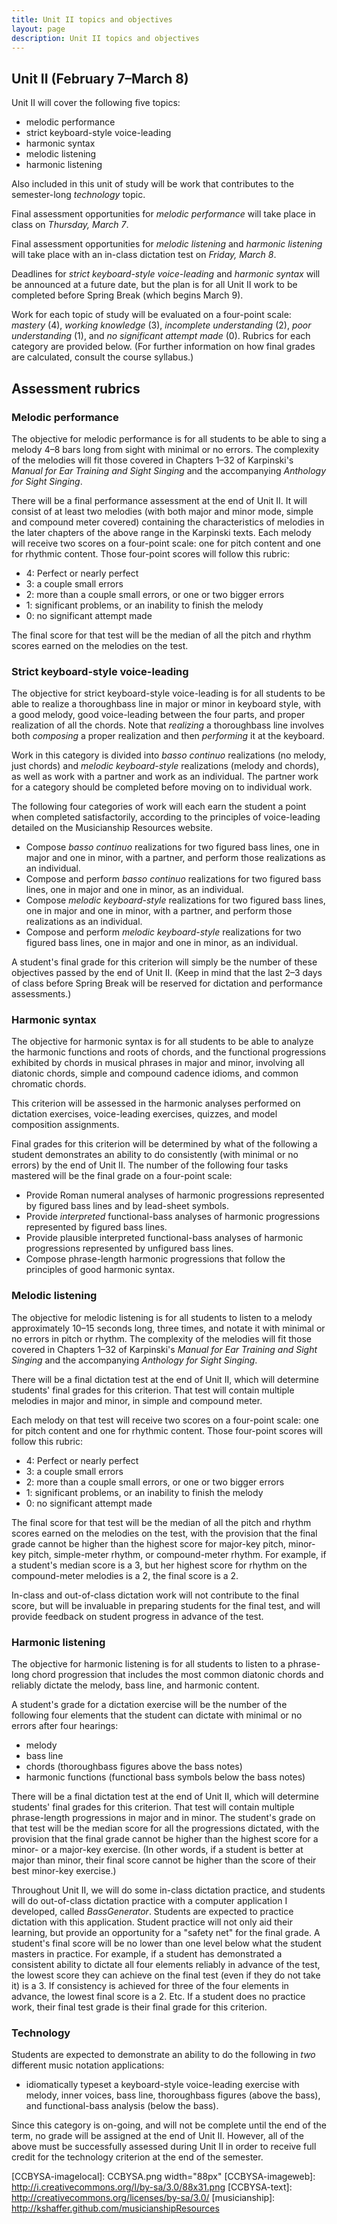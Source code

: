 ```yaml
---
title: Unit II topics and objectives
layout: page
description: Unit II topics and objectives
---
```



## Unit II (February 7–March 8) ##

Unit II will cover the following five topics:

- melodic performance  
- strict keyboard-style voice-leading  
- harmonic syntax  
- melodic listening  
- harmonic listening  

Also included in this unit of study will be work that contributes to the semester-long *technology* topic.

Final assessment opportunities for *melodic performance* will take place in class on *Thursday, March 7*.

Final assessment opportunities for *melodic listening* and *harmonic listening* will take place with an in-class dictation test on *Friday, March 8*.

Deadlines for *strict keyboard-style voice-leading* and *harmonic syntax* will be announced at a future date, but the plan is for all Unit II work to be completed before Spring Break (which begins March 9).

Work for each topic of study will be evaluated on a four-point scale: *mastery* (4), *working knowledge* (3), *incomplete understanding* (2), *poor understanding* (1), and *no significant attempt made* (0). Rubrics for each category are provided below. (For further information on how final grades are calculated, consult the course syllabus.)


## Assessment rubrics ##

### Melodic performance ###

The objective for melodic performance is for all students to be able to sing a melody 4–8 bars long from sight with minimal or no errors. The complexity of the melodies will fit those covered in Chapters 1–32 of Karpinski's *Manual for Ear Training and Sight Singing* and the accompanying *Anthology for Sight Singing*.

There will be a final performance assessment at the end of Unit II. It will consist of at least two melodies (with both major and minor mode, simple and compound meter covered) containing the characteristics of melodies in the later chapters of the above range in the Karpinski texts. Each melody will receive two scores on a four-point scale: one for pitch content and one for rhythmic content. Those four-point scores will follow this rubric:

- 4: Perfect or nearly perfect  
- 3: a couple small errors  
- 2: more than a couple small errors, or one or two bigger errors  
- 1: significant problems, or an inability to finish the melody  
- 0: no significant attempt made

The final score for that test will be the median of all the pitch and rhythm scores earned on the melodies on the test.


### Strict keyboard-style voice-leading ###

The objective for strict keyboard-style voice-leading is for all students to be able to realize a thoroughbass line in major or minor in keyboard style, with a good melody, good voice-leading between the four parts, and proper realization of all the chords. Note that *realizing* a thoroughbass line involves both *composing* a proper realization and then *performing* it at the keyboard.

Work in this category is divided into *basso continuo* realizations (no melody, just chords) and *melodic keyboard-style* realizations (melody and chords), as well as work with a partner and work as an individual. The partner work for a category should be completed before moving on to individual work.

The following four categories of work will each earn the student a point when completed satisfactorily, according to the principles of voice-leading detailed on the Musicianship Resources website.

- Compose *basso continuo* realizations for two figured bass lines, one in major and one in minor, with a partner, and perform those realizations as an individual.  
- Compose and perform *basso continuo* realizations for two figured bass lines, one in major and one in minor, as an individual.  
- Compose *melodic keyboard-style* realizations for two figured bass lines, one in major and one in minor, with a partner, and perform those realizations as an individual.  
- Compose and perform *melodic keyboard-style* realizations for two figured bass lines, one in major and one in minor, as an individual.  

A student's final grade for this criterion will simply be the number of these objectives passed by the end of Unit II. (Keep in mind that the last 2–3 days of class before Spring Break will be reserved for dictation and performance assessments.)


### Harmonic syntax ###

The objective for harmonic syntax is for all students to be able to analyze the harmonic functions and roots of chords, and the functional progressions exhibited by chords in musical phrases in major and minor, involving all diatonic chords, simple and compound cadence idioms, and common chromatic chords.

This criterion will be assessed in the harmonic analyses performed on dictation exercises, voice-leading exercises, quizzes, and model composition assignments.

Final grades for this criterion will be determined by what of the following a student demonstrates an ability to do consistently (with minimal or no errors) by the end of Unit II. The number of the following four tasks mastered will be the final grade on a four-point scale:

- Provide Roman numeral analyses of harmonic progressions represented by figured bass lines and by lead-sheet symbols.  
- Provide *interpreted* functional-bass analyses of harmonic progressions represented by figured bass lines.  
- Provide plausible interpreted functional-bass analyses of harmonic progressions represented by unfigured bass lines.  
- Compose phrase-length harmonic progressions that follow the principles of good harmonic syntax.  


### Melodic listening ###

The objective for melodic listening is for all students to listen to a melody approximately 10–15 seconds long, three times, and notate it with minimal or no errors in pitch or rhythm. The complexity of the melodies will fit those covered in Chapters 1–32 of Karpinski's *Manual for Ear Training and Sight Singing* and the accompanying *Anthology for Sight Singing*.

There will be a final dictation test at the end of Unit II, which will determine students' final grades for this criterion. That test will contain multiple melodies in major and minor, in simple and compound meter. 

Each melody on that test will receive two scores on a four-point scale: one for pitch content and one for rhythmic content. Those four-point scores will follow this rubric:

- 4: Perfect or nearly perfect  
- 3: a couple small errors  
- 2: more than a couple small errors, or one or two bigger errors  
- 1: significant problems, or an inability to finish the melody  
- 0: no significant attempt made

The final score for that test will be the median of all the pitch and rhythm scores earned on the melodies on the test, with the provision that the final grade cannot be higher than the highest score for major-key pitch, minor-key pitch, simple-meter rhythm, or compound-meter rhythm. For example, if a student's median score is a 3, but her highest score for rhythm on the compound-meter melodies is a 2, the final score is a 2.

In-class and out-of-class dictation work will not contribute to the final score, but will be invaluable in preparing students for the final test, and will provide feedback on student progress in advance of the test.


### Harmonic listening ###

The objective for harmonic listening is for all students to listen to a phrase-long chord progression that includes the most common diatonic chords and reliably dictate the melody, bass line, and harmonic content.

A student's grade for a dictation exercise will be the number of the following four elements that the student can dictate with minimal or no errors after four hearings:

- melody  
- bass line  
- chords (thoroughbass figures above the bass notes)  
- harmonic functions (functional bass symbols below the bass notes)

There will be a final dictation test at the end of Unit II, which will determine students' final grades for this criterion. That test will contain multiple phrase-length progressions in major and in minor. The student's grade on that test will be the median score for all the progressions dictated, with the provision that the final grade cannot be higher than the highest score for a minor- or a major-key exercise. (In other words, if a student is better at major than minor, their final score cannot be higher than the score of their best minor-key exercise.)

Throughout Unit II, we will do some in-class dictation practice, and students will do out-of-class dictation practice with a computer application I developed, called *BassGenerator*. Students are expected to practice dictation with this application. Student practice will not only aid their learning, but provide an opportunity for a "safety net" for the final grade. A student's final score will be no lower than one level below what the student masters in practice. For example, if a student has demonstrated a consistent ability to dictate all four elements reliably in advance of the test, the lowest score they can achieve on the final test (even if they do not take it) is a 3. If consistency is achieved for three of the four elements in advance, the lowest final score is a 2. Etc. If a student does no practice work, their final test grade is their final grade for this criterion.


### Technology ###

Students are expected to demonstrate an ability to do the following in *two* different music notation applications:

- idiomatically typeset a keyboard-style voice-leading exercise with melody, inner voices, bass line, thoroughbass figures (above the bass), and functional-bass analysis (below the bass). 

Since this category is on-going, and will not be complete until the end of the term, no grade will be assigned at the end of Unit II. However, all of the above must be successfully assessed during Unit II in order to receive full credit for the technology criterion at the end of the semester.


[LC]: http://learningcatalytics.com
[CCBYSA-imagelocal]: CCBYSA.png width="88px"
[CCBYSA-imageweb]: http://i.creativecommons.org/l/by-sa/3.0/88x31.png
[CCBYSA-text]: http://creativecommons.org/licenses/by-sa/3.0/
[musicianship]: http://kshaffer.github.com/musicianshipResources